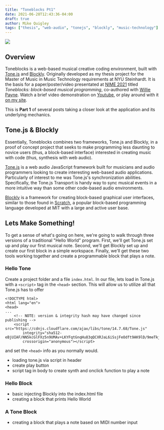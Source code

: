 ```yaml
---
title: "Toneblocks Pt1"
date: 2021-06-28T12:43:36-04:00
draft: true
author: Mike Quigley
tags: ["thesis", "web-audio", "tonejs", "blockly", "music-technology"]
---
```

![](../../images/toneblocks.gif)

## Overview
Toneblocks is a web-based musical creative coding environment, built with [Tone.js](https://tonejs.github.io/) and [Blockly](https://developers.google.com/blockly). Originally developed as my thesis project for the Master of Music in Music Technology requirements at NYU Steinhardt. It is the basis for a paper/poster/video presentated at [NIME 2021](http://nime2021.org/program/#/paper/122) titled *Toneblocks: block-based musical programming*, co-authored with [Willie Payne](https://williepayne.com/). Watch a brief video demonstration on [Youtube](https://www.youtube.com/watch?v=rq1xpfseygU), or play around with it [on my site](https://quig.info/toneblocks).

This is **Part 1** of several posts taking a closer look at the application and its underlying mechanics.

## Tone.js & Blockly
Essentially, Toneblocks combines two frameworks, Tone.js and Blockly, in a proof of concept project that seeks to make programming less daunting to novice users (thus, a block-based interface) interested in creating music with code (thus, synthesis with web audio). 

[Tone.js](https://tonejs.github.io/) is a web audio JavaScript framework built for musicians and audio programmers looking to create interesting web-based audio applications.  Particularly of interest to me was Tone.js's synchronization abilities. Specifically, the Tone.js Transport is handy way to sync musical events in a more intuitive way than some other code-based audio environments. 

[Blockly](https://developers.google.com/blockly) is a framework for creating block-based graphical user interfaces, similar to those found in [Scratch](https://scratch.mit.edu/), a popular block-based programming language developed at MIT with a large and active user base. 

## Lets Make Something!

To get a sense of what's going on here, we're going to walk through three versions of a traditional "Hello World" program. First, we'll get Tone.js set up and play our first musical note. Second, we'll get Blockly set up and create our first block in a simple workspace. Finally, we'll get these two tools working together and create a programmable block that plays a note. 

### Hello Tone
Create a project folder and a file `index.html`. In our file, lets load in Tone.js with a `<script>` tag in the `<head>` section. This will allow us to utilize all that Tone.js has to offer
```
<!DOCTYPE html>
<html lang="en">
<head>
...
    <!-- NOTE: version & integrity hash may have changed since publishing -->
    <script src="https://cdnjs.cloudflare.com/ajax/libs/tone/14.7.68/Tone.js"
        integrity="sha512-eBjUIAF/NN5kcGlFXz5n9UMAv+LKYFqtGnqHu83qQCXRJaL6iSsjFeOdft9AK9lD/9meTkj/5ctn6DGV5rz6Pg=="
        crossorigin="anonymous"></script>
```
and set the `<head>` info as you normally would.
- loading tone.js via script in header 
- create play button
- script tag in body to create synth and onclick function to play a note

### Hello Block

- basic injecting Blockly into the index.html file
- creating a block that prints Hello World

### A Tone Block
- creating a block that plays a note based on MIDI number input